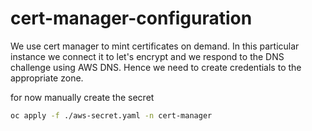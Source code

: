 # cert-manager-configuration

We use cert manager to mint certificates on demand.
In this particular instance we connect it to let's encrypt and we respond to the DNS challenge using AWS DNS. 
Hence we need to create credentials to the appropriate zone.

for now manually create the secret

```sh
oc apply -f ./aws-secret.yaml -n cert-manager
```
